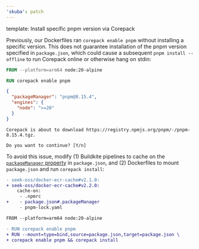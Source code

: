 ```yaml
---
'skuba': patch
---
```


template: Install specific pnpm version via Corepack

Previously, our Dockerfiles ran `corepack enable pnpm` without installing a specific version. This does not guarantee installation of the pnpm version specified in `package.json`, which could cause a subsequent `pnpm install --offline` to run Corepack online or otherwise hang on stdin:

```dockerfile
FROM --platform=arm64 node:20-alpine

RUN corepack enable pnpm
```

```json
{
  "packageManager": "pnpm@8.15.4",
  "engines": {
    "node": ">=20"
  }
}
```

```console
Corepack is about to download https://registry.npmjs.org/pnpm/-/pnpm-8.15.4.tgz.

Do you want to continue? [Y/n]
```

To avoid this issue, modify (1) Buildkite pipelines to cache on the [`packageManager` property](https://github.com/seek-oss/docker-ecr-cache-buildkite-plugin/releases/tag/v2.2.0) in `package.json`, and (2) Dockerfiles to mount `package.json` and run `corepack install`:

```diff
- seek-oss/docker-ecr-cache#v2.1.0:
+ seek-oss/docker-ecr-cache#v2.2.0:
    cache-on:
     - .npmrc
+    - package.json#.packageManager
     - pnpm-lock.yaml
```

```diff
FROM --platform=arm64 node:20-alpine

- RUN corepack enable pnpm
+ RUN --mount=type=bind,source=package.json,target=package.json \
+ corepack enable pnpm && corepack install
```

